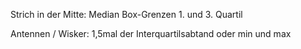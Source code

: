 Strich in der Mitte: Median
Box-Grenzen 1. und 3. Quartil

Antennen / Wisker: 1,5mal der Interquartilsabtand oder min und max